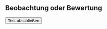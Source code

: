 
<html lang="de">
<head>
<meta charset="UTF-8">
<meta name="viewport" content="width=device-width, initial-scale=1.0">
<title>Beobachtung oder Bewertung</title>
<style>
    .correct {
        color: green;
    }
    .incorrect {
        color: red;
    }
    .hidden {
        display: none;
    }
</style>
</head>
<body>
<h2>Beobachtung oder Bewertung</h2>
<div id="test-container"></div>
<button onclick="submitTest()">Test abschließen</button>
<p id="final-result"></p>

<script>
const sentences = [
    { text: "Er ist chaotisch.", correctAnswer: "bewertung", example: "Sein Schreibtisch ist mit Stapeln von ungeordneten Papieren bedeckt." },
    { text: "Sie hat den Raum betreten, ohne jemanden zu grüßen.", correctAnswer: "beobachtung", example: "" },
    { text: "Er ist faul.", correctAnswer: "bewertung", example: "Er hat von 9 Uhr morgens bis 17 Uhr abends auf der Couch gelegen." },
    { text: "Sie spricht ständig über ihre Erfolge.", correctAnswer: "bewertung", example: "Sie hat heute 3 Mal von ihrem Bestseller erzählt" },
    { text: "Er kam 20 Minuten später als verabredet zum Meeting.", correctAnswer: "beobachtung", example: "" },
    { text: "Sie ist verantwortungslos.", correctAnswer: "bewertung", example: "Sie hat gestern Abend den Schlüssel im Türschloss stecken lassen." },
    { text: "Er spricht nicht mit ihr seit ihrem Streit vor einem Monat.", correctAnswer: "beobachtung", example: "" },
    { text: "Sie hat diese Woche drei neue, Kleider gekauft.", correctAnswer: "beobachtung", example: "" },
    { text: "Er ist egoistisch.", correctAnswer: "bewertung", example: "Er nahm sich die größte Portion vom Essen." },
    { text: "Sie hat gestern Nacht um 24 Uhr laute Musik gespielt, während alle anderen geschlafen haben.", correctAnswer: "beobachtung", example: "" }
];

function createTest() {
    const container = document.getElementById('test-container');
    sentences.forEach((sentence, index) => {
        const div = document.createElement('div');
        div.className = 'sentence-block';
        div.innerHTML = `
            <p>${index + 1}. ${sentence.text}</p>
            <input type="radio" id="bewertung${index}" name="choice${index}" value="bewertung">
            <label for="bewertung${index}">Bewertung</label>
            <input type="radio" id="beobachtung${index}" name="choice${index}" value="beobachtung">
            <label for="beobachtung${index}">Beobachtung</label><br>
            <textarea id="observation${index}" class="hidden" placeholder="Formuliere eine Beobachtung..."></textarea>
            <button onclick="checkAnswer(${index})">Überprüfen</button>
            <p id="result${index}"></p>
            <p id="example${index}" class="hidden"></p>
        `;
        container.appendChild(div);
    });
}

function checkAnswer(index) {
    const sentence = sentences[index];
    const chosenOption = document.querySelector(`input[name="choice${index}"]:checked`);
    const result = document.getElementById(`result${index}`);
    const example = document.getElementById(`example${index}`);
    const observationTextarea = document.getElementById(`observation${index}`);

    if (!chosenOption) {
        result.innerText = "Bitte wähle eine Option.";
        result.className = "";
        return;
    }

    if (chosenOption.value === sentence.correctAnswer) {
        result.innerText = "Richtig!";
        result.className = "correct";
    } else {
        result.innerText = "Falsch!";
        result.className = "incorrect";
    }

    example.innerText = `Eine mögliche Beobachtung wäre: ${sentence.example}`;
    example.classList.remove("hidden");

    if (chosenOption.value === "bewertung") {
        observationTextarea.classList.remove("hidden");
    } else {
        observationTextarea.classList.add("hidden");
    }
}

function submitTest() {
    const finalResult = document.getElementById("final-result");
    let score = 0;
    
    sentences.forEach((sentence, index) => {
        const chosenOption = document.querySelector(`input[name="choice${index}"]:checked`);
        if (chosenOption && chosenOption.value === sentence.correctAnswer) {
            score++;
        }
    });

    finalResult.innerText = `Sie haben ${score} von ${sentences.length} richtig beantwortet.`;
}

createTest();
</script>
</body>
</html>
